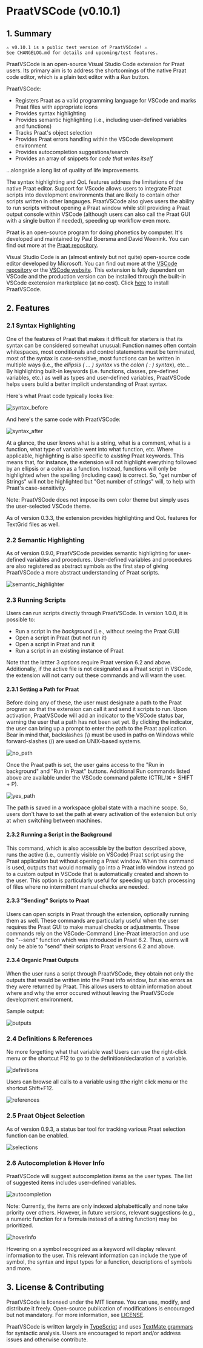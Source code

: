# PraatVSCode (v0.10.1)

## 1. Summary

    ⚠️ v0.10.1 is a public test version of PraatVSCode! ⚠️
    See CHANGELOG.md for details and upcoming/test features.

PraatVSCode is an open-source Visual Studio Code extension for Praat users. Its primary aim is to address the shortcomings of the native Praat code editor, which is a plain text editor with a *Run* button.

PraatVSCode:

- Registers Praat as a valid programming language for VSCode and marks Praat files with appropriate icons
- Provides syntax highlighting
- Provides semantic highlighting (i.e., including user-defined variables and functions)
- Tracks Praat's object selection
- Provides Praat errors handling within the VSCode development environment
- Provides autocompletion suggestions/search
- Provides an array of snippets for *code that writes itself*

...alongside a long list of quality of life improvements.

The syntax highlighting and QoL features address the limitations of the native Praat editor. Support for VScode allows users to integrate Praat scripts into development environments that are likely to contain other scripts written in other langauges. PraatVSCode also gives users the ability to run scripts without opening a Praat window while still providing a Praat output console within VSCode (although users can also call the Praat GUI with a single button if needed), speeding up workflow even more.

Praat is an open-source program for doing phonetics by computer. It's developed and maintained by Paul Boersma and David Weenink. You can find out more at the [Praat repository](https://github.com/praat/praat).

Visual Studio Code is an (almost entirely but not quite) open-source code editor developed by Microsoft. You can find out more at the [VSCode repository](https://github.com/microsoft/vscode) or the [VSCode website](https://code.visualstudio.com/). This extension is fully dependent on VSCode and the production version can be installed through the built-in VSCode exetension marketplace (at no cost). Click [here](https://marketplace.visualstudio.com/items?itemName=OrhunUlusahin.praatvscode) to install PraatVSCode.

## 2. Features

### 2.1 Syntax Highlighting

One of the features of Praat that makes it difficult for starters is that its syntax can be considered somewhat unusual: Function names often contain whitespaces, most conditionals and control statements must be terminated, most of the syntax is case-sensitive, most functions can be written in multiple ways (i.e., the *ellipsis ( ... ) syntax* vs the *colon ( : ) syntax*), etc... By highlighting built-in keywords (i.e. functions, classes, pre-defined variables, etc.) as well as types and user-defined variables, PraatVSCode helps users build a better implicit understanding of Praat syntax.

Here's what Praat code typically looks like:

![syntax_before](/assets/syntax_before.png)

And here's the same code with PraatVSCode:

![syntax_after](/assets/syntax_after.png)

At a glance, the user knows what is a string, what is a comment, what is a function, what type of variable went into what function, etc. Where applicable, highlighting is also specific to *existing* Praat keywords. This means that, for instance, the extension will not highlight everything followed by an ellipsis or a colon as a function. Instead, functions will only be highlighted when the spelling (including case) is correct. So, "get number of Strings" will not be highlighted but "Get number of strings" will, to help with Praat's case-sensitivity.

Note: PraatVSCode does not impose its own color theme but simply uses the user-selected VSCode theme.

As of version 0.3.3, the extension provides highlighting and QoL features for TextGrid files as well.

### 2.2 Semantic Highlighting

As of version 0.9.0, PraatVSCode provides semantic highlighting for user-defined variables and procedures. User-defined variables and procedures are also registered as abstract symbols as the first step of giving PraatVSCode a more abstract understanding of Praat scripts.

![semantic_highlighter](/assets/semantic_hi.gif)


### 2.3 Running Scripts

Users can run scripts directly through PraatVSCode. In version 1.0.0, it is possible to:

- Run a script in the *background* (i.e., without seeing the Praat GUI)
- Open a script in Praat (but not run it)
- Open a script in Praat and run it
- Run a script in an existing instance of Praat

Note that the lattter 3 options require Praat version 6.2 and above. Additionally, if the active file is not designated as a Praat script in VSCode, the extension will not carry out these commands and will warn the user.

#### 2.3.1 Setting a Path for Praat

Before doing any of these, the user must designate a path to the Praat program so that the extension can call it and send it scripts to run. Upon activation, PraatVSCode will add an indicator to the VSCode status bar, warning the user that a path has not been set yet. By clicking the indicator, the user can bring up a prompt to enter the path to the Praat application. Bear in mind that, backslashes (\\) must be used in paths on Windows while forward-slashes (/) are used on UNIX-based systems.

![no_path](/assets/no_path.png)

Once the Praat path is set, the user gains access to the "Run in background" and "Run in Praat" buttons. Additional Run commands listed above are available under the VSCode command palette (CTRL/⌘ + SHIFT + P).

![yes_path](/assets/yes_path.png)

The path is saved in a workspace global state with a machine scope. So, users don't have to set the path at every activation of the extension but only at when switching between machines.

#### 2.3.2 Running a Script in the Background

This command, which is also accessible by the button described above, runs the active (i.e., currently visible on VSCode) Praat script using the Praat application but without opening a Praat window. When this command is used, outputs that would normally go into a Praat info window instead go to a custom output in VSCode that is automatically created and shown to the user. This option is particularly useful for speeding up batch processing of files where no intermittent manual checks are needed.

#### 2.3.3 "Sending" Scripts to Praat

Users can open scripts in Praat through the extension, optionally running them as well. These commands are particularly useful when the user requires the Praat GUI to make manual checks or adjustments. These commands rely on the VSCode-Command Line-Praat interaction and use the "--send" function which was introduced in Praat 6.2. Thus, users will only be able to "send" their scripts to Praat versions 6.2 and above.

#### 2.3.4 Organic Praat Outputs

When the user runs a script through PraatVSCode, they obtain not only the outputs that would be written into the Praat info window, but also errors as they were returned by Praat. This allows users to obtain information about where and why the error occured without leaving the PraatVSCode development environment.

Sample output:

![outputs](/assets/outputs.png)

### 2.4 Definitions & References

No more forgetting what that variable was! Users can use the right-click menu or the shortcut F12 to go to the definition/declaration of a variable.

![definitions](/assets/definitions.gif)

Users can browse all calls to a variable using tthe right click menu or the shortcut Shift+F12.

![references](/assets/references.gif)

### 2.5 Praat Object Selection

As of version 0.9.3, a status bar tool for tracking various Praat selection function can be enabled.

![selections](/assets/selectionTracker.gif)

### 2.6 Autocompletion & Hover Info

PraatVSCode will suggest autocompletion items as the user types. The list of suggested items includes user-defined variables.

![autocompletion](/assets/autocompletion.gif)

Note: Currently, the items are only indexed alphabettically and none take priority over others. However, in future versions, relevant suggestions (e.g., a numeric function for a formula instead of a string function) may be prioritized.

![hoverinfo](/assets/hoverinfo.png)

Hovering on a symbol recognized as a keyword will display relevant information to the user. This relevant information can include the type of symbol, the syntax and input types for a function, descriptions of symbols and more.

## 3. License & Contributing

PraatVSCode is licensed under the MIT license. You can use, modify, and distribute it freely. Open-source publication of modifications is encouraged but not mandatory. For more information, see [LICENSE](/LICENSE).

PraatVSCode is written largely in [TypeScript](https://www.typescriptlang.org/) and uses [TextMate grammars](https://code.visualstudio.com/api/language-extensions/syntax-highlight-guide) for syntactic analysis. Users are encouraged to report and/or address issues and otherwise contribute.
